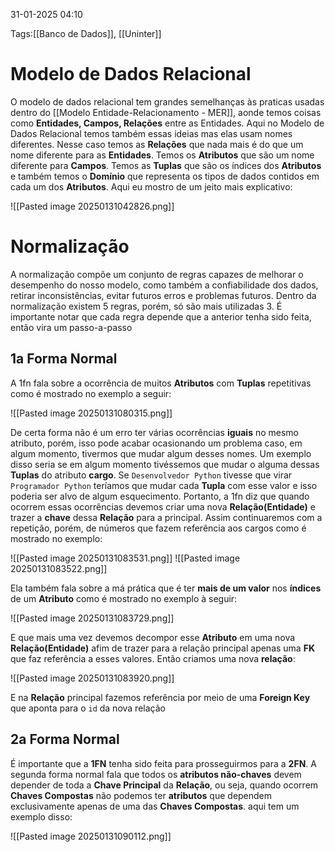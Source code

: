 31-01-2025 04:10

Tags:[[Banco de Dados]], [[Uninter]]

# Modelo de Dados Relacional

O modelo de dados relacional tem grandes semelhanças às praticas usadas dentro do [[Modelo Entidade-Relacionamento - MER]], aonde temos coisas como **Entidades, Campos, Relações** entre as Entidades. Aqui no Modelo de Dados Relacional temos também essas ideias mas elas usam nomes diferentes. Nesse caso temos as **Relações** que nada mais é do que um nome diferente para as **Entidades**. Temos os **Atributos** que são um nome diferente para **Campos**. Temos as **Tuplas** que são os índices dos **Atributos** e também temos o **Domínio** que representa os tipos de dados contidos em cada um dos **Atributos**. Aqui eu mostro de um jeito mais explicativo:

![[Pasted image 20250131042826.png]]

# Normalização

A normalização compõe um conjunto de regras capazes de melhorar o desempenho do nosso modelo, como também a confiabilidade dos dados, retirar inconsistências, evitar futuros erros e problemas futuros. Dentro da normalização existem 5 regras, porém, só são mais utilizadas 3. É importante notar que cada regra depende que a anterior tenha sido feita, então vira um passo-a-passo

## 1a Forma Normal

A 1fn fala sobre a ocorrência de muitos **Atributos** com **Tuplas** repetitivas como é mostrado no exemplo a seguir: 

![[Pasted image 20250131080315.png]]

De certa forma não é um erro ter várias ocorrências **iguais** no mesmo atributo, porém, isso pode acabar ocasionando um problema caso, em algum momento, tivermos que mudar algum desses nomes. Um exemplo disso seria se em algum momento tivéssemos que mudar o alguma dessas **Tuplas** do atributo **cargo**. Se `Desenvolvedor Python` tivesse que virar `Programador Python` teríamos que mudar cada **Tupla** com esse valor e isso poderia ser alvo de algum esquecimento. Portanto, a 1fn diz que quando ocorrem essas ocorrências devemos criar uma nova **Relação(Entidade)** e trazer a **chave** dessa **Relação** para a principal. Assim continuaremos com a repetição, porém, de números que fazem referência aos cargos como é mostrado no exemplo:

![[Pasted image 20250131083531.png]] ![[Pasted image 20250131083522.png]] 

Ela também fala sobre a má prática que é ter **mais de um valor** nos **índices** de um **Atributo** como é mostrado no exemplo à seguir:

![[Pasted image 20250131083729.png]]

E que mais uma vez devemos decompor esse **Atributo** em uma nova **Relação(Entidade)** afim de trazer para a relação principal apenas uma **FK** que faz referência a esses valores. Então criamos uma nova **relação**:

![[Pasted image 20250131083920.png]]

E na **Relação** principal fazemos referência por meio de uma **Foreign Key** que aponta para o `id` da nova relação

## 2a Forma Normal

É importante que a **1FN** tenha sido feita para prosseguirmos para a **2FN**. A segunda forma normal fala que todos os **atributos não-chaves** devem depender de toda a **Chave Principal** da **Relação**, ou seja, quando ocorrem **Chaves Compostas** não podemos ter **atributos** que dependem exclusivamente apenas de uma das **Chaves Compostas**. aqui tem um exemplo disso:

![[Pasted image 20250131090112.png]]


  